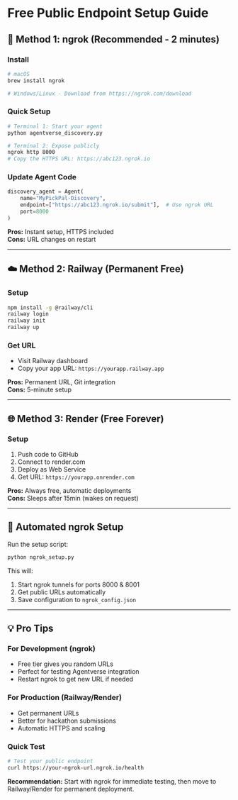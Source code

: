 # Free Public Endpoint Setup Guide

## 🚀 Method 1: ngrok (Recommended - 2 minutes)

### Install
```bash
# macOS
brew install ngrok

# Windows/Linux - Download from https://ngrok.com/download
```

### Quick Setup
```bash
# Terminal 1: Start your agent
python agentverse_discovery.py

# Terminal 2: Expose publicly  
ngrok http 8000
# Copy the HTTPS URL: https://abc123.ngrok.io
```

### Update Agent Code
```python
discovery_agent = Agent(
    name="MyPickPal-Discovery",
    endpoint=["https://abc123.ngrok.io/submit"],  # Use ngrok URL
    port=8000
)
```

**Pros:** Instant setup, HTTPS included  
**Cons:** URL changes on restart

---

## ☁️ Method 2: Railway (Permanent Free)

### Setup
```bash
npm install -g @railway/cli
railway login
railway init
railway up
```

### Get URL
- Visit Railway dashboard
- Copy your app URL: `https://yourapp.railway.app`

**Pros:** Permanent URL, Git integration  
**Cons:** 5-minute setup

---

## 🌐 Method 3: Render (Free Forever)

### Setup
1. Push code to GitHub
2. Connect to render.com
3. Deploy as Web Service
4. Get URL: `https://yourapp.onrender.com`

**Pros:** Always free, automatic deployments  
**Cons:** Sleeps after 15min (wakes on request)

---

## 🔧 Automated ngrok Setup

Run the setup script:
```bash
python ngrok_setup.py
```

This will:
1. Start ngrok tunnels for ports 8000 & 8001
2. Get public URLs automatically
3. Save configuration to `ngrok_config.json`

---

## 💡 Pro Tips

### For Development (ngrok)
- Free tier gives you random URLs
- Perfect for testing Agentverse integration
- Restart ngrok to get new URL if needed

### For Production (Railway/Render)
- Get permanent URLs
- Better for hackathon submissions
- Automatic HTTPS and scaling

### Quick Test
```bash
# Test your public endpoint
curl https://your-ngrok-url.ngrok.io/health
```

**Recommendation:** Start with ngrok for immediate testing, then move to Railway/Render for permanent deployment.

